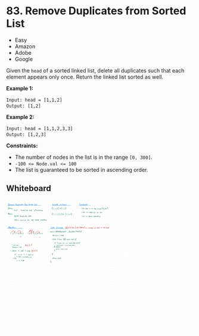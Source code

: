 # 83. Remove Duplicates from Sorted List
- Easy
- Amazon
- Adobe
- Google

Given the `head` of a sorted linked list, delete all duplicates such that each
element appears only once. Return the linked list sorted as well.

**Example 1:**
```
Input: head = [1,1,2]
Output: [1,2]
```

**Example 2:**
```
Input: head = [1,1,2,3,3]
Output: [1,2,3]
```

**Constraints:**
- The number of nodes in the list is in the range `[0, 300]`.
- `-100 <= Node.val <= 100`
- The list is guaranteed to be sorted in ascending order.

## Whiteboard
![Whiteboard Image 01][whiteboard-image-01]

<!-- Refs -->
[whiteboard-image-01]: whiteboard-01.jpg

